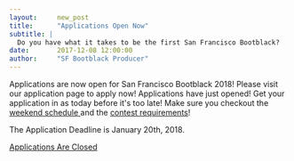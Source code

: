```yaml
---
layout:     new_post
title:      "Applications Open Now"
subtitle: |
  Do you have what it takes to be the first San Francisco Bootblack?
date:       2017-12-08 12:00:00
author:     "SF Bootblack Producer"
---
```


<p>
  Applications are now open for San Francisco Bootblack 2018! Please visit our application page to apply now! Applications have just opened! Get your application in as today before it's too late! Make sure you checkout the <a href="/2018/schedule"> weekend schedule </a> and the <a href="/2018/contest"> contest requirements</a>!
</p>

<p> The Application Deadline is January 20th, 2018. </p>

<a href="/2018/app/" class="btn btn-lg btn-primary">
  Applications Are Closed
</a>
